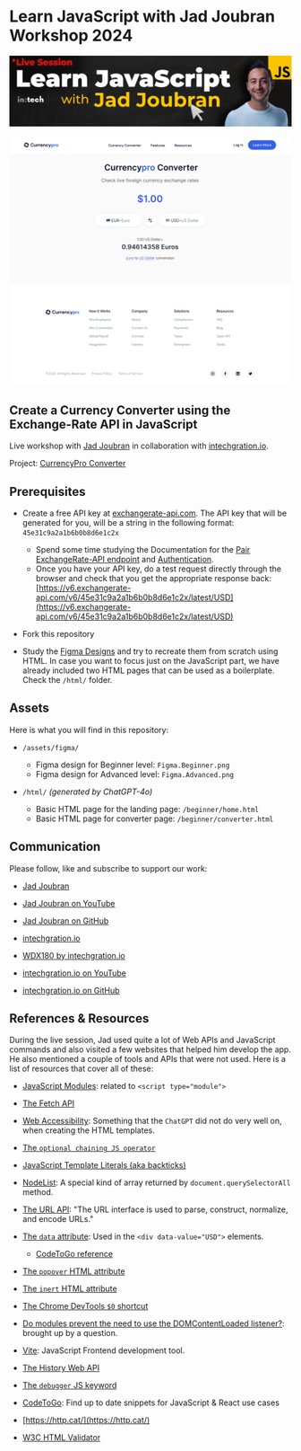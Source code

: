 # Learn JavaScript with Jad Joubran Workshop 2024 

![](./assets/JadFormCover.jpg)

![](./assets/header.png)

## Create a Currency Converter using the Exchange-Rate API in JavaScript

  Live workshop with [Jad Joubran](https://jadjoubran.io/) in collaboration with [intechgration.io]().

  Project: [CurrencyPro Converter](https://learnjavascript.online/projects/currency-pro.html)

## Prerequisites

  - Create a free API key at [exchangerate-api.com](https://www.exchangerate-api.com/). The API key that will be generated for you, will be a string in the following format: `45e31c9a2a1b6b0b8d6e1c2x`
    - Spend some time studying the Documentation for the [Pair ExchangeRate-API endpoint](https://www.exchangerate-api.com/docs/pair-conversion-requests) and [Authentication](https://www.exchangerate-api.com/docs/authentication).
    - Once you have your API key, do a test request directly through the browser and check that you get the appropriate response back: [https://v6.exchangerate-api.com/v6/45e31c9a2a1b6b0b8d6e1c2x/latest/USD](https://v6.exchangerate-api.com/v6/45e31c9a2a1b6b0b8d6e1c2x/latest/USD)

  - Fork this repository

  - Study the [Figma Designs](https://www.figma.com/file/0fqg6mYPiyI7JVmKgbhADd/CurrencyPRO---Learn-JavaScript-Projects?type=design&node-id=0%3A1&t=OpefauhDrzUN5gZ0-1) and try to recreate them from scratch using HTML. In case you want to focus just on the JavaScript part, we have already included two HTML pages that can be used as a boilerplate. Check the `/html/` folder.

## Assets

  Here is what you will find in this repository:

  - `/assets/figma/`
    - Figma design for Beginner level: `Figma.Beginner.png`
    - Figma design for Advanced level: `Figma.Advanced.png`

  - `/html/` _(generated by ChatGPT-4o)_
    - Basic HTML page for the landing page: `/beginner/home.html`
    - Basic HTML page for converter page: `/beginner/converter.html`

## Communication

  Please follow, like and subscribe to support our work:

  - [Jad Joubran](https://jadjoubran.io/)
  - [Jad Joubran on YouTube](https://github.com/jadjoubran)
  - [Jad Joubran on GitHub](https://github.com/jadjoubran)

  - [intechgration.io](https://intechgration.io/)
  - [WDX180 by intechgration.io](https://in-tech-gration.github.io/WDX-180/)
  - [intechgration.io on YouTube](https://www.youtube.com/@in-tech-gration)
  - [intechgration.io on GitHub](https://github.com/in-tech-gration/)

## References & Resources

  During the live session, Jad used quite a lot of Web APIs and JavaScript commands and also visited a few websites that helped him develop the app. He also mentioned a couple of tools and APIs that were not used. Here is a list of resources that cover all of these:

  - [JavaScript Modules](https://developer.mozilla.org/en-US/docs/Web/JavaScript/Guide/Modules): related to `<script type="module">`
  - [The Fetch API](https://developer.mozilla.org/en-US/docs/Web/API/Fetch_API)
  - [Web Accessibility](https://developer.mozilla.org/en-US/docs/Web/Accessibility): Something that the `ChatGPT` did not do very well on, when creating the HTML templates.
  - [The `optional chaining JS operator`](https://developer.mozilla.org/en-US/docs/Web/JavaScript/Reference/Operators/Optional_chaining)
  - [JavaScript Template Literals (aka backticks)](https://developer.mozilla.org/en-US/docs/Web/JavaScript/Reference/Template_literals)
  - [NodeList](https://developer.mozilla.org/en-US/docs/Web/API/NodeList): A special kind of array returned by `document.querySelectorAll` method.
  - [The URL API](https://developer.mozilla.org/en-US/docs/Web/API/URL): "The URL interface is used to parse, construct, normalize, and encode URLs."
  - [The `data` attribute](https://developer.mozilla.org/en-US/docs/Learn/HTML/Howto/Use_data_attributes): Used in the `<div data-value="USD">` elements.
    - [CodeToGo reference](https://codetogo.io/how-to-get-data-attribute-from-element-in-javascript/)
  - [The `popover` HTML attribute](https://developer.mozilla.org/en-US/docs/Web/HTML/Global_attributes/popover)
  - [The `inert` HTML attribute](https://developer.mozilla.org/en-US/docs/Web/HTML/Global_attributes/inert)
  - [The Chrome DevTools `$0` shortcut](https://umaar.com/dev-tips/15-dollar-zero/)
  - [Do modules prevent the need to use the DOMContentLoaded listener?](https://stackoverflow.com/questions/63420821/do-modules-prevent-the-need-to-use-the-domcontentloaded-listener): brought up by a question.
  - [Vite](https://vitejs.dev/): JavaScript Frontend development tool.
  - [The History Web API](https://developer.mozilla.org/en-US/docs/Web/API/History_API)
  - [The `debugger` JS keyword](https://developer.mozilla.org/en-US/docs/Web/JavaScript/Reference/Statements/debugger)

  - [CodeToGo](https://codetogo.io/): Find up to date snippets for JavaScript & React use cases
  - [https://http.cat/](https://http.cat/)
  - [W3C HTML Validator](https://validator.w3.org/)
